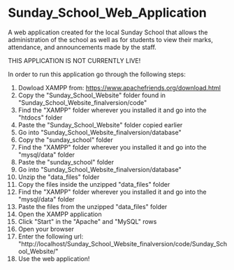 # Sunday_School_Web_Application
A web application created for the local Sunday School that allows the administration of the school as well as for students to view their marks, attendance, and announcements made by the staff.

THIS APPLICATION IS NOT CURRENTLY LIVE!

In order to run this application go through the following steps:
1) Dowload XAMPP from: https://www.apachefriends.org/download.html
2) Copy the "Sunday_School_Website" folder found in "Sunday_School_Website_finalversion/code"
3) Find the "XAMPP" folder wherever you installed it and go into the "htdocs" folder
4) Paste the "Sunday_School_Website" folder copied earlier
5) Go into "Sunday_School_Website_finalversion/database"
6) Copy the "sunday_school" folder
7) Find the "XAMPP" folder wherever you installed it and go into the "mysql/data" folder
8) Paste the "sunday_school" folder
9) Go into "Sunday_School_Website_finalversion/database"
10) Unzip the "data_files" folder
11) Copy the files inside the unzipped "data_files" folder
12) Find the "XAMPP" folder wherever you installed it and go into the "mysql/data" folder
13) Paste the files from the unzipped "data_files" folder
14) Open the XAMPP application
15) Click "Start" in the "Apache" and "MySQL" rows
16) Open your browser
17) Enter the following url: "http://localhost/Sunday_School_Website_finalversion/code/Sunday_School_Website/"
18) Use the web application!
